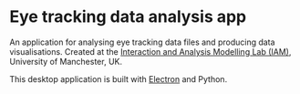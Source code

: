 # Eye tracking data analysis app

An application for analysing eye tracking data files and producing data visualisations. Created at the [Interaction and Analysis Modelling Lab (IAM)](http://www.cs.manchester.ac.uk/our-research/laboratories/iam/),  University of Manchester, UK.

This desktop application is built with [Electron](http://electron.atom.io) and Python.